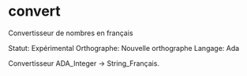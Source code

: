 # convert
Convertisseur de nombres en français

Statut: Expérimental
Orthographe: Nouvelle orthographe
Langage: Ada

Convertisseur ADA_Integer -> String_Français.
